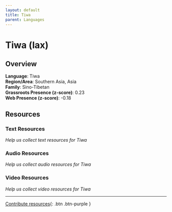 ```yaml
---
layout: default
title: Tiwa
parent: Languages
---
```


# Tiwa (lax)

## Overview

**Language**: Tiwa  
**Region/Area**: Southern Asia, Asia  
**Family**: Sino-Tibetan  
**Grassroots Presence (z-score)**: 0.23  
**Web Presence (z-score)**: -0.18  

## Resources

### Text Resources
*Help us collect text resources for Tiwa*

### Audio Resources
*Help us collect audio resources for Tiwa*

### Video Resources
*Help us collect video resources for Tiwa*

---

[Contribute resources](https://forms.office.com/e/1SfLJx3u1r){: .btn .btn-purple }
